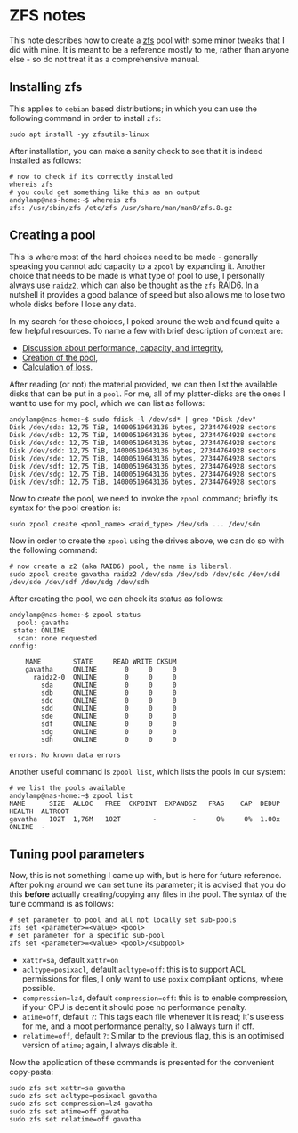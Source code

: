 # ZFS notes

This note describes how to create a [zfs][1] pool with some minor tweaks that I did with mine.
It is meant to be a reference mostly to me, rather than anyone else - so do not treat it as a comprehensive manual.

## Installing zfs

This applies to `debian` based distributions; in which you can use the following command in order to install `zfs`:

```shell
sudo apt install -yy zfsutils-linux
```

After installation, you can make a sanity check to see that it is indeed installed as follows:

```shell
# now to check if its correctly installed
whereis zfs
# you could get something like this as an output
andylamp@nas-home:~$ whereis zfs
zfs: /usr/sbin/zfs /etc/zfs /usr/share/man/man8/zfs.8.gz
```

## Creating a pool

This is where most of the hard choices need to be made - generally speaking you cannot add capacity to a `zpool`
by expanding it. Another choice that needs to be made is what type of pool to use, I personally always use `raidz2`,
which can also be thought as the `zfs` RAID6. In a nutshell it provides a good balance of speed but also allows me
to lose two whole disks before I lose any data.

In my search for these choices, I poked around the web and found quite a few helpful resources.
To name a few with brief description of context are:

- [Discussion about performance, capacity, and integrity][2],
- [Creation of the pool][3],
- [Calculation of loss][4].

After reading (or not) the material provided, we can then list the available disks that can be put in a `pool`.
For me, all of my platter-disks are the ones I want to use for my pool, which we can list as follows:

```shell
andylamp@nas-home:~$ sudo fdisk -l /dev/sd* | grep "Disk /dev"
Disk /dev/sda: 12,75 TiB, 14000519643136 bytes, 27344764928 sectors
Disk /dev/sdb: 12,75 TiB, 14000519643136 bytes, 27344764928 sectors
Disk /dev/sdc: 12,75 TiB, 14000519643136 bytes, 27344764928 sectors
Disk /dev/sdd: 12,75 TiB, 14000519643136 bytes, 27344764928 sectors
Disk /dev/sde: 12,75 TiB, 14000519643136 bytes, 27344764928 sectors
Disk /dev/sdf: 12,75 TiB, 14000519643136 bytes, 27344764928 sectors
Disk /dev/sdg: 12,75 TiB, 14000519643136 bytes, 27344764928 sectors
Disk /dev/sdh: 12,75 TiB, 14000519643136 bytes, 27344764928 sectors
```

Now to create the pool, we need to invoke the `zpool` command; briefly its syntax for the pool creation is:

```shell
sudo zpool create <pool_name> <raid_type> /dev/sda ... /dev/sdn
```

Now in order to create the `zpool` using the drives above, we can do so with the following command:

```shell
# now create a z2 (aka RAID6) pool, the name is liberal.
sudo zpool create gavatha raidz2 /dev/sda /dev/sdb /dev/sdc /dev/sdd /dev/sde /dev/sdf /dev/sdg /dev/sdh
```

After creating the pool, we can check its status as follows:

```shell
andylamp@nas-home:~$ zpool status
  pool: gavatha
 state: ONLINE
  scan: none requested
config:

    NAME        STATE     READ WRITE CKSUM
    gavatha     ONLINE       0     0     0
      raidz2-0  ONLINE       0     0     0
        sda     ONLINE       0     0     0
        sdb     ONLINE       0     0     0
        sdc     ONLINE       0     0     0
        sdd     ONLINE       0     0     0
        sde     ONLINE       0     0     0
        sdf     ONLINE       0     0     0
        sdg     ONLINE       0     0     0
        sdh     ONLINE       0     0     0

errors: No known data errors
```

Another useful command is `zpool list`, which lists the pools in our system:

```shell
# we list the pools available
andylamp@nas-home:~$ zpool list
NAME      SIZE  ALLOC   FREE  CKPOINT  EXPANDSZ   FRAG    CAP  DEDUP    HEALTH  ALTROOT
gavatha   102T  1,76M   102T        -         -     0%     0%  1.00x    ONLINE  -
```

## Tuning pool parameters

Now, this is not something I came up with, but is here for future reference. After poking around we can set tune its
parameter; it is advised that you do this **before** actually creating/copying any files in the pool. The syntax of the
tune command is as follows:

```shell
# set parameter to pool and all not locally set sub-pools
zfs set <parameter>=<value> <pool>
# set parameter for a specific sub-pool
zfs set <parameter>=<value> <pool>/<subpool>
```

- `xattr=sa`, default `xattr=on`
- `acltype=posixacl`, default `acltype=off`: this is to support ACL permissions for files, I only want to use `poxix`
  compliant options, where possible.
- `compression=lz4`, default `compression=off`: this is to enable compression, if your CPU is decent it should pose no
  performance penalty.
- `atime=off`, default `?`: This tags each file whenever it is read; it's useless for me, and a moot performance
  penalty, so I always turn if off.
- `relatime=off`, default `?`: Similar to the previous flag, this is an optimised version of `atime`; again, I always
  disable it.

Now the application of these commands is presented for the convenient copy-pasta:

```shell
sudo zfs set xattr=sa gavatha
sudo zfs set acltype=posixacl gavatha
sudo zfs set compression=lz4 gavatha
sudo zfs set atime=off gavatha
sudo zfs set relatime=off gavatha
```

[1]: https://en.wikipedia.org/wiki/ZFS

[2]: https://calomel.org/zfs_raid_speed_capacity.html

[3]: https://www.svennd.be/create-zfs-raidz2-pool/

[4]: https://wintelguy.com/zfs-calc.pl